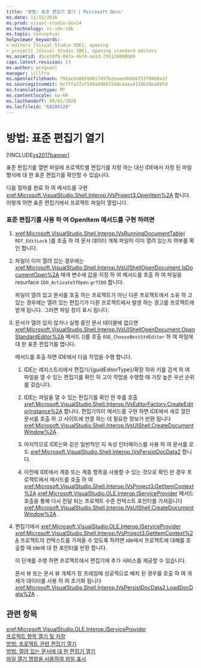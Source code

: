 ```yaml
---
title: '방법: 표준 편집기 열기 | Microsoft Docs'
ms.date: 11/15/2016
ms.prod: visual-studio-dev14
ms.technology: vs-ide-sdk
ms.topic: conceptual
helpviewer_keywords:
- editors [Visual Studio SDK], opening
- projects [Visual Studio SDK], opening standard editors
ms.assetid: d5ce10f9-047a-4b74-aa1d-295128898b89
caps.latest.revision: 13
ms.author: gregvanl
manager: jillfra
ms.openlocfilehash: 792ac8a0859481fd97b2eaee4bd66753f0460a37
ms.sourcegitcommit: 6cfffa72af599a9d667249caaaa411bb28ea69fd
ms.translationtype: MT
ms.contentlocale: ko-KR
ms.lasthandoff: 09/02/2020
ms.locfileid: "68204128"
---
```

# <a name="how-to-open-standard-editors"></a>방법: 표준 편집기 열기
[!INCLUDE[vs2017banner](../includes/vs2017banner.md)]

표준 편집기를 열면 파일에 프로젝트별 편집기를 지정 하는 대신 IDE에서 지정 된 파일 형식에 대 한 표준 편집기를 확인할 수 있습니다.  
  
 다음 절차를 완료 하 여 메서드를 구현 <xref:Microsoft.VisualStudio.Shell.Interop.IVsProject3.OpenItem%2A> 합니다. 이렇게 하면 표준 편집기에서 프로젝트 파일이 열립니다.  
  
### <a name="to-implement-the-openitem-method-with-a-standard-editor"></a>표준 편집기를 사용 하 여 OpenItem 메서드를 구현 하려면  
  
1. <xref:Microsoft.VisualStudio.Shell.Interop.IVsRunningDocumentTable>( `RDT_EditLock` )를 호출 하 여 문서 데이터 개체 파일이 이미 열려 있는지 여부를 확인 합니다.  
  
2. 파일이 이미 열려 있는 경우에는 <xref:Microsoft.VisualStudio.Shell.Interop.IVsUIShellOpenDocument.IsDocumentOpen%2A> 매개 변수에 값을 지정 하 여 메서드를 호출 하 여 파일을 resurface `IDO_ActivateIfOpen` `grfIDO` 합니다.  
  
     파일이 열려 있고 문서를 호출 하는 프로젝트가 아닌 다른 프로젝트에서 소유 하 고 있는 경우에는 열려 있는 편집기가 다른 프로젝트에서 발생 하는 경고를 프로젝트에 받게 됩니다. 그러면 파일 창이 표시 됩니다.  
  
3. 문서가 열려 있지 않거나 실행 중인 문서 테이블에 없으면 <xref:Microsoft.VisualStudio.Shell.Interop.IVsUIShellOpenDocument.OpenStandardEditor%2A> 메서드 ()를 호출 `OSE_ChooseBestStdEditor` 하 여 파일에 대 한 표준 편집기를 엽니다.  
  
     메서드를 호출 하면 IDE에서 다음 작업을 수행 합니다.  
  
    1. IDE는 레지스트리에서 편집기/{guidEditorType}/확장 하위 키를 검색 하 여 파일을 열 수 있는 편집기를 확인 하 고이 작업을 수행할 때 가장 높은 우선 순위를 갖습니다.  
  
    2. IDE는 파일을 열 수 있는 편집기를 확인 한 후를 호출 <xref:Microsoft.VisualStudio.Shell.Interop.IVsEditorFactory.CreateEditorInstance%2A> 합니다. 편집기의이 메서드를 구현 하면 IDE에서 새로 열린 문서를 호출 하 고 사이트에 연결 하는 데 필요한 정보가 반환 됩니다 <xref:Microsoft.VisualStudio.Shell.Interop.IVsUIShell.CreateDocumentWindow%2A> .  
  
    3. 마지막으로 IDE는와 같은 일반적인 지 속성 인터페이스를 사용 하 여 문서를 로드 <xref:Microsoft.VisualStudio.Shell.Interop.IVsPersistDocData2> 합니다.  
  
    4. 이전에 IDE에서 계층 또는 계층 항목을 사용할 수 있는 것으로 확인 한 경우 프로젝트에서 메서드를 호출 하 여 <xref:Microsoft.VisualStudio.Shell.Interop.IVsProject3.GetItemContext%2A> <xref:Microsoft.VisualStudio.OLE.Interop.IServiceProvider> 메서드 호출을 통해 다시 전달 되는 프로젝트 수준 컨텍스트 포인터를 가져옵니다 <xref:Microsoft.VisualStudio.Shell.Interop.IVsUIShell.CreateDocumentWindow%2A> .  
  
4. 편집기에서 <xref:Microsoft.VisualStudio.OLE.Interop.IServiceProvider> <xref:Microsoft.VisualStudio.Shell.Interop.IVsProject3.GetItemContext%2A> 프로젝트의 컨텍스트를 가져올 수 있도록 하려면 ide에서 프로젝트에 대해를 호출할 때 ide에 대 한 포인터를 반환 합니다.  
  
     이 단계를 수행 하면 프로젝트에서 편집기에 추가 서비스를 제공할 수 있습니다.  
  
     문서 뷰 또는 문서 뷰 개체가 창 프레임에 성공적으로 배치 된 경우를 호출 하 여 개체가 데이터를 사용 하 여 초기화 됩니다 <xref:Microsoft.VisualStudio.Shell.Interop.IVsPersistDocData2.LoadDocData%2A> .  
  
## <a name="see-also"></a>관련 항목  
 <xref:Microsoft.VisualStudio.OLE.Interop.IServiceProvider>   
 [프로젝트 항목 열기 및 저장](../extensibility/internals/opening-and-saving-project-items.md)   
 [방법: 프로젝트 관련 편집기 열기](../extensibility/how-to-open-project-specific-editors.md)   
 [방법: 열려 있는 문서에 대 한 편집기 열기](../extensibility/how-to-open-editors-for-open-documents.md)   
 [파일 열기 명령을 사용하여 파일 표시](../extensibility/internals/displaying-files-by-using-the-open-file-command.md)
